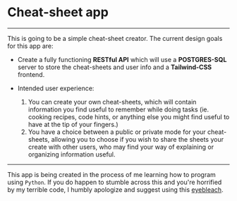 # Cheat-sheet app

_____________________________

This is going to be a simple cheat-sheet creator. The current design goals for this app are:

- Create a fully functioning **RESTful API** which will use a **POSTGRES-SQL** server to store the cheat-sheets and user info and a **Tailwind-CSS** frontend.
- Intended user experience: 

	 1. You can create your own cheat-sheets, which will contain information you find useful to remember while doing tasks (ie. cooking recipes, code hints, or anything else you might find useful to have at the tip of your fingers.)
	 2. You have a choice between a public or private mode for your cheat-sheets, allowing you to choose if you wish to share the sheets your create with other users, who may find your way of explaining or organizing information useful.

____________________

This app is being created in the process of me learning how to program using `Python`. If you do happen to stumble across this and you're horrified by my terrible code, I humbly apologize and suggest using this [eyebleach](https://www.youtube.com/watch?v=Tcx6YyXvvRI).

